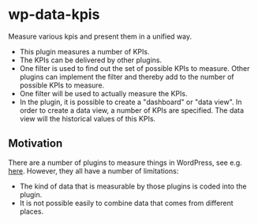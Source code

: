 # wp-data-kpis
Measure various kpis and present them in a unified way.

* This plugin measures a number of KPIs.
* The KPIs can be delivered by other plugins.
* One filter is used to find out the set of possible KPIs to measure. Other plugins can implement the filter and thereby add to the number of possible KPIs to measure.
* One filter will be used to actually measure the KPIs.
* In the plugin, it is possible to create a "dashboard" or "data view". In order to create a data view, a number of KPIs are specified. The data view will the historical values of this KPIs.

## Motivation

There are a number of plugins to measure things in WordPress, see e.g. [here](http://socialmetricspro.com/social-media/10-most-popular-wordpress-analytics-plugins-review/2739/). However, they all have a number of limitations:
* The kind of data that is measurable by those plugins is coded into the plugin.
* It is not possible easily to combine data that comes from different places.
